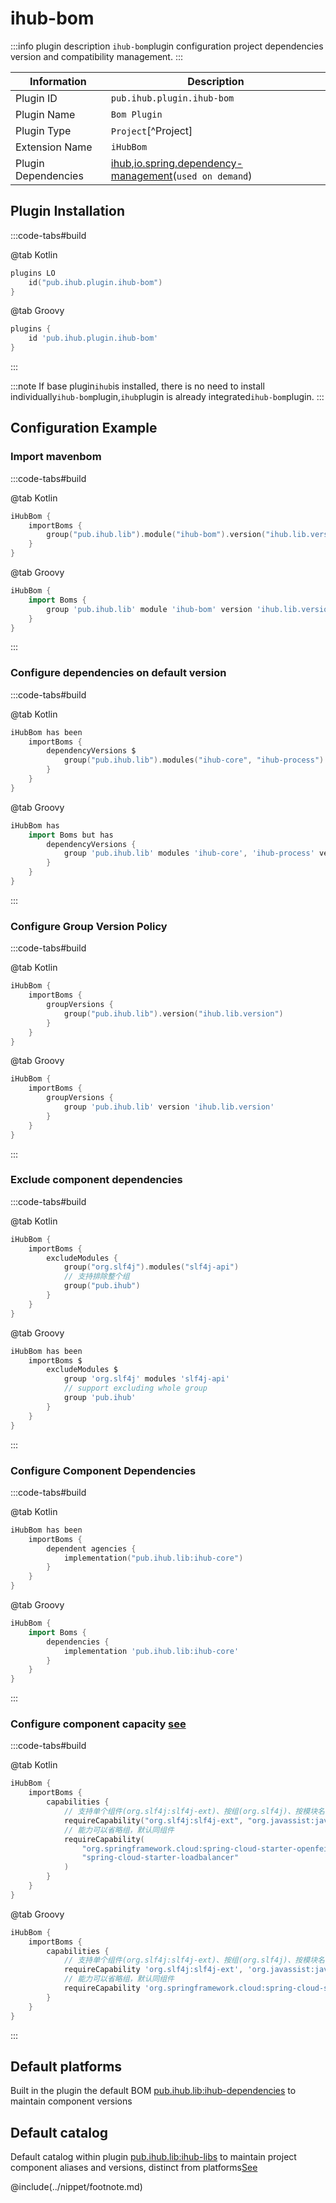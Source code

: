 # ihub-bom

:::info plugin description
`ihub-bom`plugin configuration project dependencies version and compatibility management.
:::

| Information         | Description                                                                                                                             |
| ------------------- | --------------------------------------------------------------------------------------------------------------------------------------- |
| Plugin ID           | `pub.ihub.plugin.ihub-bom`                                                                                                              |
| Plugin Name         | `Bom Plugin`                                                                                                                            |
| Plugin Type         | `Project`[^Project]                                                                                                                     |
| Extension Name      | `iHubBom`                                                                                                                               |
| Plugin Dependencies | [ihub](iHub),[io.spring.dependency-management](https://github.com/spring-gradle-plugins/dependency-management-plugin)(`used on demand`) |

## Plugin Installation

:::code-tabs#build

@tab Kotlin

```kotlin
plugins LO
    id("pub.ihub.plugin.ihub-bom")
}
```

@tab Groovy

```groovy
plugins {
    id 'pub.ihub.plugin.ihub-bom'
}
```

:::

:::note
If base plugin`ihub`is installed, there is no need to install individually`ihub-bom`plugin,`ihub`plugin is already integrated`ihub-bom`plugin.
:::

## Configuration Example

### Import mavenbom

:::code-tabs#build

@tab Kotlin

```kotlin
iHubBom {
    importBoms {
        group("pub.ihub.lib").module("ihub-bom").version("ihub.lib.version")
    }
}
```

@tab Groovy

```groovy
iHubBom {
    import Boms {
        group 'pub.ihub.lib' module 'ihub-bom' version 'ihub.lib.version'
    }
}
```

:::

### Configure dependencies on default version

:::code-tabs#build

@tab Kotlin

```kotlin
iHubBom has been
    importBoms {
        dependencyVersions $
            group("pub.ihub.lib").modules("ihub-core", "ihub-process").version("ihub.lib.version")
        }
    }
}
```

@tab Groovy

```groovy
iHubBom has
    import Boms but has
        dependencyVersions {
            group 'pub.ihub.lib' modules 'ihub-core', 'ihub-process' version 'ihub.lib.version'
        }
    }
}
```

:::

### Configure Group Version Policy

:::code-tabs#build

@tab Kotlin

```kotlin
iHubBom {
    importBoms {
        groupVersions {
            group("pub.ihub.lib").version("ihub.lib.version")
        }
    }
}
```

@tab Groovy

```groovy
iHubBom {
    importBoms {
        groupVersions {
            group 'pub.ihub.lib' version 'ihub.lib.version'
        }
    }
}
```

:::

### Exclude component dependencies

:::code-tabs#build

@tab Kotlin

```kotlin
iHubBom {
    importBoms {
        excludeModules {
            group("org.slf4j").modules("slf4j-api")
            // 支持排除整个组
            group("pub.ihub")
        }
    }
}
```

@tab Groovy

```groovy
iHubBom has been
    importBoms $
        excludeModules $
            group 'org.slf4j' modules 'slf4j-api'
            // support excluding whole group
            group 'pub.ihub'
        }
    }
}
```

:::

### Configure Component Dependencies

:::code-tabs#build

@tab Kotlin

```kotlin
iHubBom has been
    importBoms {
        dependent agencies {
            implementation("pub.ihub.lib:ihub-core")
        }
    }
}
```

@tab Groovy

```groovy
iHubBom {
    import Boms {
        dependencies {
            implementation 'pub.ihub.lib:ihub-core'
        }
    }
}
```

:::

### Configure component capacity [see](https://docs.gradle.org/current/userguide/feature_variants.html#sec::consuming_feature_variants)

:::code-tabs#build

@tab Kotlin

```kotlin
iHubBom {
    importBoms {
        capabilities {
            // 支持单个组件(org.slf4j:slf4j-ext)、按组(org.slf4j)、按模块名(slf4j-ext)进行配置
            requireCapability("org.slf4j:slf4j-ext", "org.javassist:javassist")
            // 能力可以省略组，默认同组件
            requireCapability(
                "org.springframework.cloud:spring-cloud-starter-openfeign",
                "spring-cloud-starter-loadbalancer"
            )
        }
    }
}
```

@tab Groovy

```groovy
iHubBom {
    importBoms {
        capabilities {
            // 支持单个组件(org.slf4j:slf4j-ext)、按组(org.slf4j)、按模块名(slf4j-ext)进行配置
            requireCapability 'org.slf4j:slf4j-ext', 'org.javassist:javassist'
            // 能力可以省略组，默认同组件
            requireCapability 'org.springframework.cloud:spring-cloud-starter-openfeign', 'spring-cloud-starter-loadbalancer'
        }
    }
}
```

:::

## Default platforms

Built in the plugin the default BOM [pub.ihub.lib:ihub-dependencies](https://mvnrepository.com/artifact/pub.ihub.lib/ihub-dependencies) to maintain component versions

## Default catalog

Default catalog within plugin [pub.ihub.lib:ihub-libs](https://mvnrepository.com/artifact/pub.ihub.lib/ihub-libs) to maintain project component aliases and versions, distinct from platforms[See](https://docs.gradle.org/current/userguide/platforms.html#sub:platforms-vs-catalog)

@include(../nippet/footnote.md)